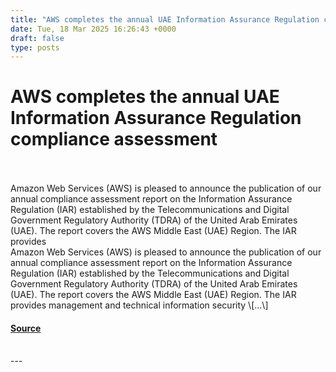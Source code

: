 ```yaml
---
title: "AWS completes the annual UAE Information Assurance Regulation compliance assessment"
date: Tue, 18 Mar 2025 16:26:43 +0000
draft: false
type: posts
---
```

# AWS completes the annual UAE Information Assurance Regulation compliance assessment

<br/>

<br/>
Amazon Web Services (AWS) is pleased to announce the publication of our annual compliance assessment report on the Information Assurance Regulation (IAR) established by the Telecommunications and Digital Government Regulatory Authority (TDRA) of the United Arab Emirates (UAE). The report covers the AWS Middle East (UAE) Region. The IAR provides
<br/>
Amazon Web Services (AWS) is pleased to announce the publication of our annual compliance assessment report on the Information Assurance Regulation (IAR) established by the Telecommunications and Digital Government Regulatory Authority (TDRA) of the United Arab Emirates (UAE). The report covers the AWS Middle East (UAE) Region. The IAR provides management and technical information security \[…\]

#### [Source](https://aws.amazon.com/blogs/security/aws-completes-the-annual-uae-information-assurance-regulation-compliance-assessment-2/)

<br/>
---

